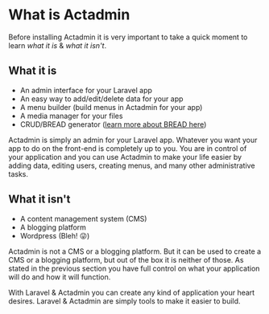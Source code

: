 # What is Actadmin

Before installing Actadmin it is very important to take a quick moment to learn _what it is_ & _what it isn't_.

## What it is

* An admin interface for your Laravel app
* An easy way to add/edit/delete data for your app
* A menu builder \(build menus in Actadmin for your app\)
* A media manager for your files
* CRUD/BREAD generator \([learn more about BREAD here](../core-concepts/bread-builder.md)\)

Actadmin is simply an admin for your Laravel app. Whatever you want your app to do on the front-end is completely up to you. You are in control of your application and you can use Actadmin to make your life easier by adding data, editing users, creating menus, and many other administrative tasks.

## What it isn't

* A content management system \(CMS\)
* A blogging platform
* Wordpress \(Bleh! 😜\)

Actadmin is not a CMS or a blogging platform. But it can be used to create a CMS or a blogging platform, but out of the box it is neither of those. As stated in the previous section you have full control on what your application will do and how it will function.

With Laravel & Actadmin you can create any kind of application your heart desires. Laravel & Actadmin are simply tools to make it easier to build.

